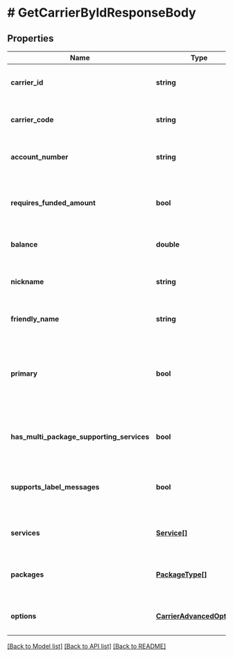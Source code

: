 # # GetCarrierByIdResponseBody

## Properties

Name | Type | Description | Notes
------------ | ------------- | ------------- | -------------
**carrier_id** | **string** | A string that uniquely identifies the carrier. | [optional] [readonly]
**carrier_code** | **string** | A string that uniquely identifies the carrier. | [optional]
**account_number** | **string** | The account number that the carrier is connected to. | [optional] [readonly]
**requires_funded_amount** | **bool** | Indicates whether the carrier requires funding to use its services | [optional] [readonly]
**balance** | **double** | Current available balance | [optional] [readonly]
**nickname** | **string** | Nickname given to the account when initially setting up the carrier. | [optional] [readonly]
**friendly_name** | **string** | Screen readable name | [optional] [readonly]
**primary** | **bool** | Is this the primary carrier that is used by default when no carrier is specified in label/shipment creation | [optional] [readonly]
**has_multi_package_supporting_services** | **bool** | Carrier supports multiple packages per shipment | [optional] [readonly]
**supports_label_messages** | **bool** | The carrier supports adding custom label messages to an order. | [optional] [readonly]
**services** | [**Service[]**](Service.md) | A list of services that are offered by the carrier | [optional] [readonly]
**packages** | [**PackageType[]**](PackageType.md) | A list of package types that are supported by the carrier | [optional] [readonly]
**options** | [**CarrierAdvancedOption[]**](CarrierAdvancedOption.md) | A list of options that are available to that carrier | [optional] [readonly]

[[Back to Model list]](../../README.md#models) [[Back to API list]](../../README.md#endpoints) [[Back to README]](../../README.md)

